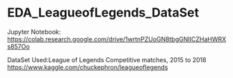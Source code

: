# EDA_LeagueofLegends_DataSet


Jupyter Notebook: https://colab.research.google.com/drive/1wrtnPZUoGN8tbgGNIICZHaHWRXs857Oo

DataSet Used:League of Legends Competitive matches, 2015 to 2018 https://www.kaggle.com/chuckephron/leagueoflegends

